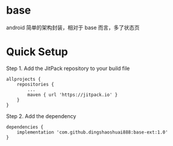 # base
android 简单的架构封装，相对于 base 而言，多了状态页

# Quick Setup

Step 1. Add the JitPack repository to your build file
```
allprojects {
    repositories {
        ...
        maven { url 'https://jitpack.io' }
    }
}
```
Step 2. Add the dependency
```
dependencies {
    implementation 'com.github.dingshaoshuai888:base-ext:1.0'
}
```
